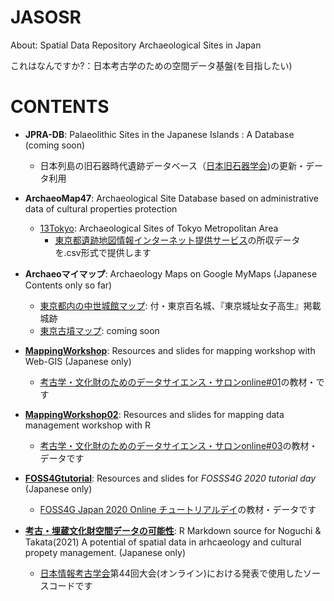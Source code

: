 # JASOSR
About: Spatial Data Repository Archaeological Sites in Japan

これはなんですか?：日本考古学のための空間データ基盤(を目指したい)

# CONTENTS
- **JPRA-DB**: Palaeolithic Sites in the Japanese Islands : A Database (coming soon) 
    - 日本列島の旧石器時代遺跡データベース（[日本旧石器学会](http://palaeolithic.jp/data/index.htm))の更新・データ利用
    
- **ArchaeoMap47**: Archaeological Site Database based on administrative data of cultural properties protection 
    - [13Tokyo](https://kotdijian.github.io/JASOSR/13Tokyo/): Archaeological Sites of Tokyo Metropolitan Area
        - [東京都遺跡地図情報インターネット提供サービス](https://tokyo-iseki.metro.tokyo.lg.jp/)の所収データを.csv形式で提供します
    
- **Archaeoマイマップ**: Archaeology Maps on Google MyMaps (Japanese Contents only so far)
    - [東京都内の中世城館マップ](https://bit.ly/366VxUg): 付・東京百名城、『東京城址女子高生』掲載城跡
    - [東京古墳マップ](): coming soon

- **[MappingWorkshop](https://github.com/kotdijian/JASOSR/tree/master/MappingWokrshop)**: Resources and slides for mapping workshop with Web-GIS (Japanese only)
    - [考古学・文化財のためのデータサイエンス・サロンonline#01](https://peatix.com/event/1608341/view)の教材・です
    
- **[MappingWorkshop02](https://github.com/kotdijian/JASOSR/tree/master/MappingWorkshop02)**: Resources and slides for mapping data management workshop with R
    - [考古学・文化財のためのデータサイエンス・サロンonline#03](https://peatix.com/event/1637529/view)の教材・データです

- **[FOSS4Gtutorial](https://github.com/kotdijian/JASOSR/tree/master/FOSS4Gtutorial)**: Resources and slides for *FOSSS4G 2020 tutorial day* (Japanese only)
    - [FOSS4G Japan 2020 Online チュートリアルデイ](https://www.osgeo.jp/events/foss4g-2020/foss4g-2020-japan-online/foss4g-japan-2020-online-tutorial-day)の教材・データです

- **[考古・埋蔵文化財空間データの可能性](https://github.com/kotdijian/JASOSR/tree/master/JAAI2021)**: R Markdown source for Noguchi & Takata(2021) A potential of spatial data in arhcaeology and cultural propety management. (Japanese only)
    - [日本情報考古学会](https://www.archaeo-info.org/)第44回大会(オンライン)における発表で使用したソースコードです
